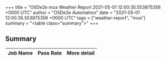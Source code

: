 +++
title = "OSDe2e moa Weather Report 2021-05-01 12:00:35.553875356 +0000 UTC"
author = "OSDe2e Automation"
date = "2021-05-01 12:00:35.553875356 +0000 UTC"
tags = ["weather-report", "moa"]
summary = "<table class=\"summary\"></table>"
+++
## Summary

| Job Name | Pass Rate | More detail |
|----------|-----------|-------------|



